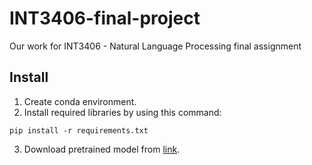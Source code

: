 # INT3406-final-project

Our work for INT3406 - Natural Language Processing final assignment

## Install

1. Create conda environment.
2. Install required libraries by using this command:
```
pip install -r requirements.txt
```
3. Download pretrained model from [link](https://drive.google.com/drive/folders/1wzLaD3xL5BMN-jYtdfxESCsN0i9UumEC?usp=sharing).
